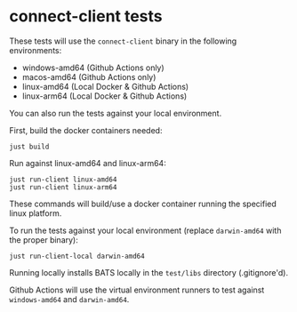 # connect-client tests

These tests will use the `connect-client` binary in the following environments:
* windows-amd64 (Github Actions only)
* macos-amd64 (Github Actions only)
* linux-amd64 (Local Docker & Github Actions)
* linux-arm64 (Local Docker & Github Actions)

You can also run the tests against your local environment. 

First, build the docker containers needed:
```
just build 
```

Run against linux-amd64 and linux-arm64:
```
just run-client linux-amd64 
just run-client linux-arm64
```

These commands will build/use a docker container running the specified linux platform.

To run the tests against your local environment (replace `darwin-amd64` with the proper binary):

```
just run-client-local darwin-amd64
```
Running locally installs BATS locally in the `test/libs` directory (.gitignore'd).

Github Actions will use the virtual environment runners to test against `windows-amd64` and `darwin-amd64`.


